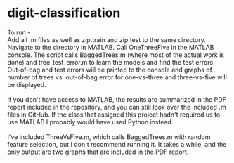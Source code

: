 # digit-classification
To run -  
Add all .m files as well as zip.train and zip.test to the same directory. Navigate to the directory in MATLAB. Call OneThreeFive in the MATLAB console. The script calls BaggedTrees.m (where most of the actual work is done) and tree_test_error.m to learn the models and find the test errors. Out-of-bag and test errors will be printed to the console and graphs of number of trees vs. out-of-bag error for one-vs-three and three-vs-five will be displayed.<br><br>
If you don't have access to MATLAB, the results are summarized in the PDF report included in the repository, and you can still look over the included .m files in GitHub. If the class that assigned this project hadn't required us to use MATLAB I probably would have used Python instead. <br><br>
I've included ThreeVsFive.m, which calls BaggedTrees.m with random feature selection, but I don't recommend running it. It takes a while, and the only output are two graphs that are included in the PDF report.
